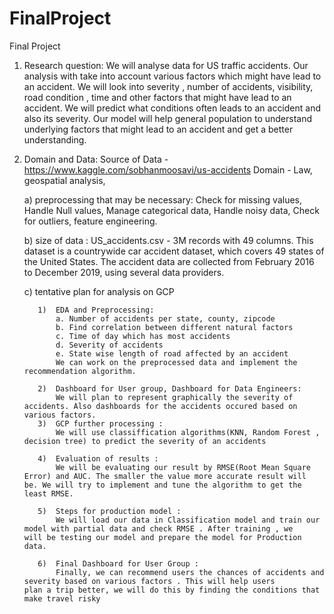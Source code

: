 # FinalProject
Final Project

1)  Research question:   We will analyse data for US traffic accidents. Our analysis with take into account various factors which might have lead to an accident. We will look into severity , number of accidents, visibility, road condition , time and other factors that might have lead to an accident. We will predict what conditions often leads to an accident and also its severity. Our model will help general population to understand underlying factors that might lead to an accident and get a better understanding.
2)  Domain and Data: 
    Source of Data - https://www.kaggle.com/sobhanmoosavi/us-accidents
    Domain - Law, geospatial analysis, 

      a)  preprocessing that may be necessary: 
          Check for missing values, Handle Null values, Manage categorical data, Handle noisy data, Check for outliers, feature                   engineering.

      b)  size of data :
          US_accidents.csv - 3M records with 49 columns. This dataset is a countrywide car accident dataset, which covers 49 states of             the United States. The accident data are collected from February 2016 to December 2019, using several data providers.

      c)  tentative plan for analysis on GCP

           1)  EDA and Preprocessing:
               a. Number of accidents per state, county, zipcode
               b. Find correlation between different natural factors
               c. Time of day which has most accidents
               d. Severity of accidents
               e. State wise length of road affected by an accident
               We can work on the preprocessed data and implement the recommendation algorithm.

           2)  Dashboard for User group, Dashboard for Data Engineers:
               We will plan to represent graphically the severity of accidents. Also dashboards for the accidents occured based on                      various factors.
           3)  GCP further processing :
               We will use classiffication algorithms(KNN, Random Forest , decision tree) to predict the severity of an accidents

           4)  Evaluation of results :
               We will be evaluating our result by RMSE(Root Mean Square Error) and AUC. The smaller the value more accurate result will                be. We will try to implement and tune the algorithm to get the least RMSE.          

           5)  Steps for production model :
               We will load our data in Classification model and train our model with partial data and check RMSE . After training , we                will be testing our model and prepare the model for Production data.

           6)  Final Dashboard for User Group :
               Finally, we can recommend users the chances of accidents and severity based on various factors . This will help users                    plan a trip better, we will do this by finding the conditions that make travel risky
